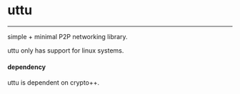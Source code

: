 # uttu
---
simple + minimal P2P networking library.

uttu only has support for linux systems.

#### dependency
uttu is dependent on crypto++.

